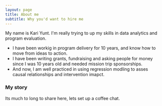 ```yaml
---
layout: page
title: About me
subtitle: Why you'd want to hire me
---
```


My name is Kari Yunt. I'm really trying to up my skills in data analytics and program evaluation.

- I have been workig in program delivery for 10 years, and know how to move from ideas to action.
- I have been writing grants, fundraising and asking people for money since I was 10 years old and needed mission trip sponsorships.
- And now, I am well practiced in using regression modling to asses causal relationships and intervention imapct.


### My story

Its much to long to share here, lets set up a coffee chat. 
